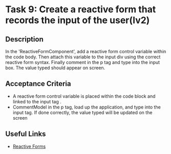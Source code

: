 # Task 9: Create a reactive form that records the input of the user(lv2)

## Description
In the 'ReactiveFormComponent', add a reactive form control variable within the code body. Then attach this variable to the input div using the correct reactive form syntax.
Finally comment in the p tag and type into the input box. The value typed should appear on screen.

## Acceptance Criteria
- A reactive form control variable is placed within the code block and linked to the input tag .
- CommentModel in the p tag, load up the application, and type into the input tag. If
  done correctly, the value typed will be updated on the screen

## Useful Links
- [Reactive Forms](https://angular.dev/guide/forms#setup-in-reactive-forms)
